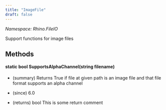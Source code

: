 ```yaml
---
title: "ImageFile"
draft: false
---
```


*Namespace: Rhino.FileIO*

   Support functions for image files
   
## Methods
#### static bool SupportsAlphaChannel(string filename)
- (summary) 
     Returns True if file at given path is an image file and that file format supports
     an alpha channel
     
- (since) 6.0
- (returns) bool This is some return comment
